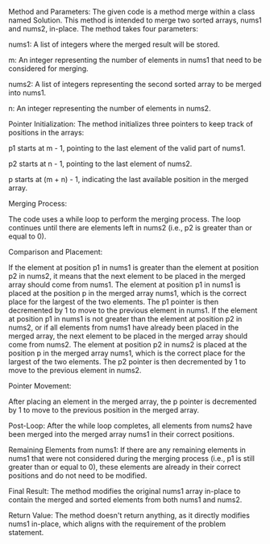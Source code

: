 ​Method and Parameters: The given code is a method merge within a class named Solution. This method is intended to merge two sorted arrays, nums1 and nums2, in-place. The method takes four parameters:

nums1: A list of integers where the merged result will be stored.

m: An integer representing the number of elements in nums1 that need to be considered for merging.

nums2: A list of integers representing the second sorted array to be merged into nums1.

n: An integer representing the number of elements in nums2.

Pointer Initialization: The method initializes three pointers to keep track of positions in the arrays:

p1 starts at m - 1, pointing to the last element of the valid part of nums1.

p2 starts at n - 1, pointing to the last element of nums2.

p starts at (m + n) - 1, indicating the last available position in the merged array.

Merging Process:

The code uses a while loop to perform the merging process. The loop continues until there are elements left in nums2 (i.e., p2 is greater than or equal to 0).

Comparison and Placement:

If the element at position p1 in nums1 is greater than the element at position p2 in nums2, it means that the next element to be placed in the merged array should come from nums1. The element at position p1 in nums1 is placed at the position p in the merged array nums1, which is the correct place for the largest of the two elements. The p1 pointer is then decremented by 1 to move to the previous element in nums1.
If the element at position p1 in nums1 is not greater than the element at position p2 in nums2, or if all elements from nums1 have already been placed in the merged array, the next element to be placed in the merged array should come from nums2. The element at position p2 in nums2 is placed at the position p in the merged array nums1, which is the correct place for the largest of the two elements. The p2 pointer is then decremented by 1 to move to the previous element in nums2.

Pointer Movement:

After placing an element in the merged array, the p pointer is decremented by 1 to move to the previous position in the merged array.

Post-Loop: After the while loop completes, all elements from nums2 have been merged into the merged array nums1 in their correct positions.

Remaining Elements from nums1: If there are any remaining elements in nums1 that were not considered during the merging process (i.e., p1 is still greater than or equal to 0), these elements are already in their correct positions and do not need to be modified.

Final Result: The method modifies the original nums1 array in-place to contain the merged and sorted elements from both nums1 and nums2.

Return Value: The method doesn't return anything, as it directly modifies nums1 in-place, which aligns with the requirement of the problem statement.
